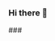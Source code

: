 ### Hi there 👋

<!--
**navyahegde99/navyahegde99** is a ✨ _special_ ✨ repository because its `README.md` (this file) appears on your GitHub profile.

Here are some ideas to get you started:

- ###🔭 I’m currently working on Machine Learning Projects.
- 🌱 I’m currently learning B.tech in CSE at ** PES University** 
- 👯 I’m looking to collaborate on data science and Machine I
Learning models.
- 🤔 I’m looking for help with internships.
- 💬 Ask me about Chatbots,DataScience and ML
- 📫 How to reach me: [Linked in] (https://www.linkedin.com/in/navya-h-a1a721183/)
- 😄 Pronouns: She/her
- ⚡ Fun fact: I hate eating Pizza.
--> ###
